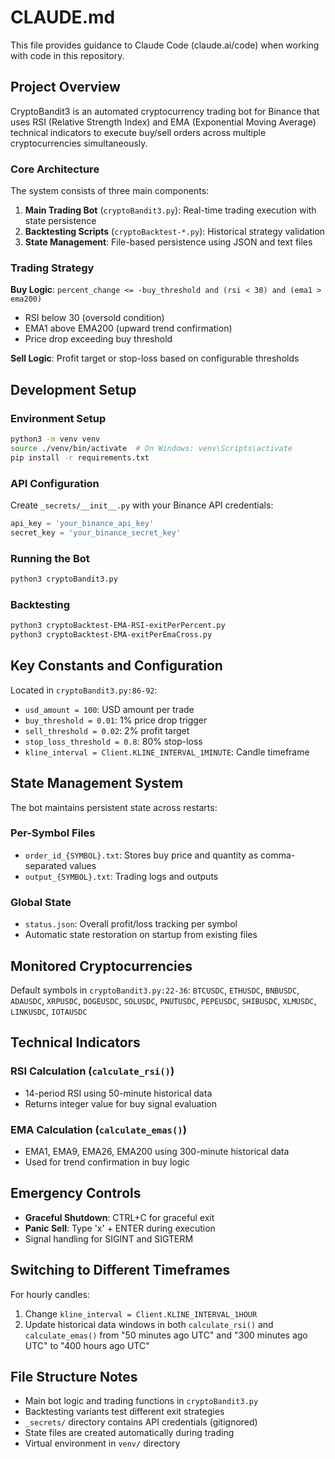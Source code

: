 # CLAUDE.md

This file provides guidance to Claude Code (claude.ai/code) when working with code in this repository.

## Project Overview

CryptoBandit3 is an automated cryptocurrency trading bot for Binance that uses RSI (Relative Strength Index) and EMA (Exponential Moving Average) technical indicators to execute buy/sell orders across multiple cryptocurrencies simultaneously.

### Core Architecture

The system consists of three main components:

1. **Main Trading Bot** (`cryptoBandit3.py`): Real-time trading execution with state persistence
2. **Backtesting Scripts** (`cryptoBacktest-*.py`): Historical strategy validation 
3. **State Management**: File-based persistence using JSON and text files

### Trading Strategy

**Buy Logic**: `percent_change <= -buy_threshold and (rsi < 30) and (ema1 > ema200)`
- RSI below 30 (oversold condition)
- EMA1 above EMA200 (upward trend confirmation)
- Price drop exceeding buy threshold

**Sell Logic**: Profit target or stop-loss based on configurable thresholds

## Development Setup

### Environment Setup
```bash
python3 -m venv venv
source ./venv/bin/activate  # On Windows: venv\Scripts\activate
pip install -r requirements.txt
```

### API Configuration
Create `_secrets/__init__.py` with your Binance API credentials:
```python
api_key = 'your_binance_api_key'
secret_key = 'your_binance_secret_key'
```

### Running the Bot
```bash
python3 cryptoBandit3.py
```

### Backtesting
```bash
python3 cryptoBacktest-EMA-RSI-exitPerPercent.py
python3 cryptoBacktest-EMA-exitPerEmaCross.py
```

## Key Constants and Configuration

Located in `cryptoBandit3.py:86-92`:
- `usd_amount = 100`: USD amount per trade
- `buy_threshold = 0.01`: 1% price drop trigger
- `sell_threshold = 0.02`: 2% profit target
- `stop_loss_threshold = 0.8`: 80% stop-loss
- `kline_interval = Client.KLINE_INTERVAL_1MINUTE`: Candle timeframe

## State Management System

The bot maintains persistent state across restarts:

### Per-Symbol Files
- `order_id_{SYMBOL}.txt`: Stores buy price and quantity as comma-separated values
- `output_{SYMBOL}.txt`: Trading logs and outputs

### Global State
- `status.json`: Overall profit/loss tracking per symbol
- Automatic state restoration on startup from existing files

## Monitored Cryptocurrencies

Default symbols in `cryptoBandit3.py:22-36`:
`BTCUSDC`, `ETHUSDC`, `BNBUSDC`, `ADAUSDC`, `XRPUSDC`, `DOGEUSDC`, `SOLUSDC`, `PNUTUSDC`, `PEPEUSDC`, `SHIBUSDC`, `XLMUSDC`, `LINKUSDC`, `IOTAUSDC`

## Technical Indicators

### RSI Calculation (`calculate_rsi()`)
- 14-period RSI using 50-minute historical data
- Returns integer value for buy signal evaluation

### EMA Calculation (`calculate_emas()`)
- EMA1, EMA9, EMA26, EMA200 using 300-minute historical data
- Used for trend confirmation in buy logic

## Emergency Controls

- **Graceful Shutdown**: CTRL+C for graceful exit
- **Panic Sell**: Type 'x' + ENTER during execution
- Signal handling for SIGINT and SIGTERM

## Switching to Different Timeframes

For hourly candles:
1. Change `kline_interval = Client.KLINE_INTERVAL_1HOUR`
2. Update historical data windows in both `calculate_rsi()` and `calculate_emas()` from "50 minutes ago UTC" and "300 minutes ago UTC" to "400 hours ago UTC"

## File Structure Notes

- Main bot logic and trading functions in `cryptoBandit3.py`
- Backtesting variants test different exit strategies
- `_secrets/` directory contains API credentials (gitignored)
- State files are created automatically during trading
- Virtual environment in `venv/` directory